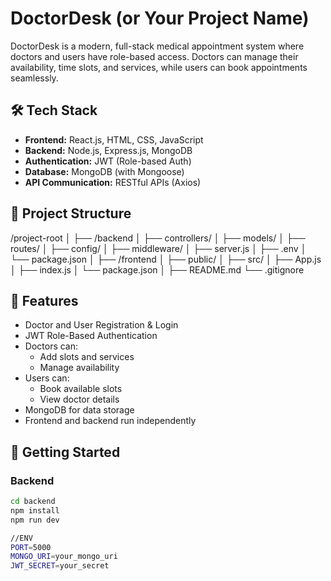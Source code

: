 # DoctorDesk (or Your Project Name)

DoctorDesk is a modern, full-stack medical appointment system where doctors and users have role-based access. Doctors can manage their availability, time slots, and services, while users can book appointments seamlessly.

## 🛠 Tech Stack

- **Frontend:** React.js, HTML, CSS, JavaScript
- **Backend:** Node.js, Express.js, MongoDB
- **Authentication:** JWT (Role-based Auth)
- **Database:** MongoDB (with Mongoose)
- **API Communication:** RESTful APIs (Axios)

## 📁 Project Structure

/project-root
│
├── /backend
│ ├── controllers/
│ ├── models/
│ ├── routes/
│ ├── config/
│ ├── middleware/
│ ├── server.js
│ ├── .env
│ └── package.json
│
├── /frontend
│ ├── public/
│ ├── src/
│ ├── App.js
│ ├── index.js
│ └── package.json
│
├── README.md
└── .gitignore


## 🔐 Features

- Doctor and User Registration & Login
- JWT Role-Based Authentication
- Doctors can:
  - Add slots and services
  - Manage availability
- Users can:
  - Book available slots
  - View doctor details
- MongoDB for data storage
- Frontend and backend run independently

## 🚀 Getting Started

### Backend

```bash
cd backend
npm install
npm run dev

//ENV
PORT=5000
MONGO_URI=your_mongo_uri
JWT_SECRET=your_secret
